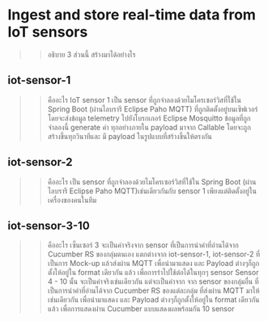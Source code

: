 # Ingest and store real-time data from IoT sensors 
>> อธิบาย 3 ส่วนนี้ สร้างมาได้อย่างไร

## iot-sensor-1
>> คืออะไร 
IoT sensor 1 เป็น sensor ที่ถูกจําลองด้วยไมโครเซอร์วิสที่ใช้ใน Spring Boot (ผ่านไลบรารี Eclipse Paho MQTT) ที่ถูกติดตั้งอยู่บนเซิฟเวอร์ โดยจะส่งข้อมูล telemetry ไปยังโบรกเกอร์ Eclipse Mosquitto ข้อมูลที่ถูกจำลองนี้ generate ค่า ทุกอย่างภายใน payload มาจาก Callable โดยจะถูกสร้างขึ้นทุกวินาทีและ มี payload ในรูปแบบที่สร้างขึ้นให้ตรงกัน 

## iot-sensor-2
>> คืออะไร
เป็น sensor ที่ถูกจําลองด้วยไมโครเซอร์วิสที่ใช้ใน Spring Boot (ผ่านไลบรารี Eclipse Paho MQTT)เช่นเดียวกันกับ sensor 1  เพียงแต่ติดตั้งอยู่ในเครื่องของคนในทีม

## iot-sensor-3-10
>> คืออะไร 
เซ็นเซอร์ 3 จะเป็นค่าจริงจาก sensor ที่เป็นการนำค่าที่อ่านได้จาก Cucumber RS ของกลุ่มตนเอง แตกต่างจาก iot-sensor-1, iot-sensor-2 ที่เป็นการ Mock-up แล้วส่งผ่าน MQTT เพื่อนำมาแสดง และ Payload ต่างๆก็ถูกตั้งให้อยู่ใน format เดียวกัน แล้ว เพื่อการรำไปใช้ต่อได้ในทุกๆ sensor 
Sensor 4 - 10 นั้น จะเป็นค่าจริงเช่นเดียวกัน แต่จะเป็นค่าจาก จาก sensor ของกลุ่มอื่น ที่เป็นการนำค่าที่อ่านได้จาก Cucumber RS ของแต่ละกลุ่ม ที่ส่งผ่าน MQTT มาให้เช่นเดียวกัน เพื่อนำมาแสดง และ Payload ต่างๆก็ถูกตั้งให้อยู่ใน format เดียวกัน แล้ว เพื่อการแสดงผ่าน Cucumber แบบแสดงผลพร้อมกัน 10 sensor